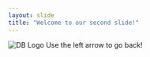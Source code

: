 ```yaml
---
layout: slide
title: "Welcome to our second slide!"
---
```

![DB Logo](https://cdn.freebiesupply.com/logos/large/2x/dribbble-icon-1-logo-png-transparent.png)
Use the left arrow to go back!
